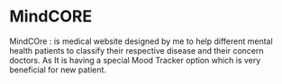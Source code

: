# MindCORE
MindCOre : is medical website designed by me to help different mental health patients to classify their respective disease and their concern doctors. As It is having a special Mood Tracker option which is very beneficial for new patient.
